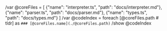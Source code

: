 /var @coreFiles = [
  {"name": "interpreter.ts", "path": "docs/interpreter.md"},
  {"name": "parser.ts", "path": "docs/parser.md"},
  {"name": "types.ts", "path": "docs/types.md"}
]
/var @codeIndex = foreach [@coreFiles.path # tldr] as `### [@coreFiles.name](./@coreFiles.path)`
/show @codeIndex